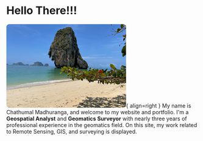 # Hello There!!!
![profile](images/intro.png){ align=right }
My name is Chathumal Madhuranga, and welcome to my website and portfolio. I'm a **Geospatial Analyst** and **Geomatics Surveyor** with nearly three years of professional experience in the geomatics field. On this site, my work related to Remote Sensing, GIS, and surveying is displayed.

